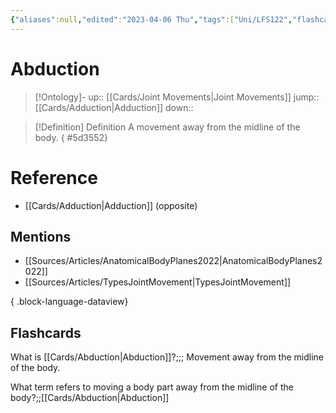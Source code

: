 ```yaml
---
{"aliases":null,"edited":"2023-04-06 Thu","tags":["Uni/LFS122","flashcards/LFS122"],"date created":"2022-12-08 Thu","dg-publish":true,"permalink":"/cards/abduction/","dgPassFrontmatter":true}
---
```


# Abduction

> [!Ontology]-
> up:: [[Cards/Joint Movements\|Joint Movements]]
> jump:: [[Cards/Adduction\|Adduction]]
> down:: 

> [!Definition] Definition
> A movement away from the midline of the body.
{ #5d3552}


# Reference

- [[Cards/Adduction\|Adduction]] (opposite)

## Mentions

- [[Sources/Articles/AnatomicalBodyPlanes2022\|AnatomicalBodyPlanes2022]]
- [[Sources/Articles/TypesJointMovement\|TypesJointMovement]]

{ .block-language-dataview}

## Flashcards

What is [[Cards/Abduction\|Abduction]]?;;; Movement away from the midline of the body.
<!--SR:!2023-07-04,79,250!2023-10-05,172,270-->

What term refers to moving a body part away from the midline of the body?;;[[Cards/Abduction\|Abduction]]